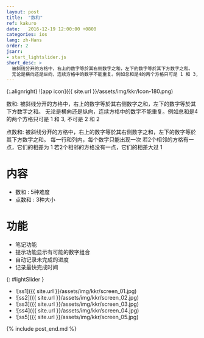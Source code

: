 ```yaml
---
layout: post
title:  "数和"
ref: kakuro
date:   2016-12-19 12:00:00 +0800
categories: ios
lang: zh-Hans
order: 2
jsarr:
- start_lightslider.js
short_desc: >
  被斜线分开的方格中，右上的数字等於其右侧数字之和，左下的数字等於其下方数字之和。
  无论是横向还是纵向，连续方格中的数字不能重复。例如总和是4的两个方格只可是 1 和 3, 不可是 2 和 2
---
```


{:.alignright}
![app icon]({{ site.url }}/assets/img/kkr/Icon-180.png)

数和:
被斜线分开的方格中，右上的数字等於其右侧数字之和，左下的数字等於其下方数字之和。
无论是横向还是纵向，连续方格中的数字不能重复。例如总和是4的两个方格只可是 1 和 3, 不可是 2 和 2

点数和:
被斜线分开的方格中，右上的数字等於其右侧数字之和，左下的数字等於其下方数字之和。
每一行和列内，每个数字只能出现一次
若2个相邻的方格有一点，它们的相差为 1
若2个相邻的方格没有一点，它们的相差大过 1

# 内容
- 数和 : 5种难度
- 点数和 : 3种大小

# 功能
- 笔记功能
- 提示功能显示有可能的数字组合
- 自动记录未完成的进度
- 记录最快完成时间


{: #lightSlider }
*   ![ss1]({{ site.url }}/assets/img/kkr/screen_01.jpg)
*   ![ss2]({{ site.url }}/assets/img/kkr/screen_02.jpg)
*   ![ss3]({{ site.url }}/assets/img/kkr/screen_03.jpg)
*   ![ss4]({{ site.url }}/assets/img/kkr/screen_04.jpg)
*   ![ss5]({{ site.url }}/assets/img/kkr/screen_05.jpg)

{% include post_end.md %}
